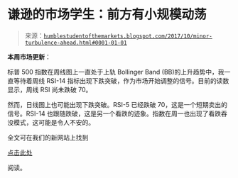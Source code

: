 <!--yml

分类：未分类

日期：2024-05-18 02:47:47

-->

# 谦逊的市场学生：前方有小规模动荡

> 来源：[`humblestudentofthemarkets.blogspot.com/2017/10/minor-turbulence-ahead.html#0001-01-01`](https://humblestudentofthemarkets.blogspot.com/2017/10/minor-turbulence-ahead.html#0001-01-01)

**本周市场更新**：

标普 500 指数在周线图上一直处于上轨 Bollinger Band (BB)的上升趋势中，我一直等待着周线 RSI-14 指标出现下跌突破，作为市场开始调整的信号。目前的读数显示，周线 RSI 尚未跌破 70。

然而，日线图上也可能出现下跌突破。RSI-5 已经跌破 70，这是一个短期卖出的信号。RSI-14 也跟随跌破，这是另一个看跌的迹象。指数在周一也出现了看跌吞没模式，这可能是令人不安的。

全文可在我们的新网站上找到

[点击此处](https://humblestudentofthemarkets.com/2017/10/25/minor-turbulence-ahead/)

阅读。
